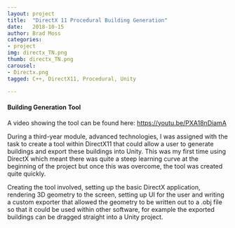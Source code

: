 ```yaml
---
layout: project
title:  "DirectX 11 Procedural Building Generation"
date:   2018-10-15
author: Brad Moss
categories:
- project
img: directx_TN.png
thumb: directx_TN.png
carousel:
- Directx.png
tagged: C++, DirectX11, Procedural, Unity

---
```

#### Building Generation Tool

A video showing the tool can be found here: https://youtu.be/PXA18nDiamA

During a third-year module, advanced technologies, I was assigned with the task to create a tool within DirectX11 that could allow a user to generate buildings and export these buildings into Unity. This was my first time using DirectX which meant there was quite a steep learning curve at the beginning of the project but once this was overcome, the tool was created quite quickly.

Creating the tool involved, setting up the basic DirectX application, rendering 3D geometry to the screen, setting up UI for the user and writing a custom exporter that allowed the geometry to be written out to a .obj file so that it could be used within other software, for example the exported buildings can be dragged straight into a Unity project.
